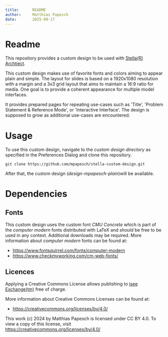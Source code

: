 ```yaml
---
title:      README
author:     Matthias Papesch
date:       2025-09-17
---
```


# Readme

This repository provides a custom design to be used with [Stella(R)
Archtiect](https://iseesystems.com/store/products/stella-architect.aspx).

This custom design makes use of favorite fonts and colors aiming to appear
plain and simple. The layout for slides is based on a 1920x1080 resolution with
a margin and a 3x3 grid layout that aims to maintain a 16:9 ratio for media.
One goal is to provide a coherent appearance for  multiple model interfaces.

It provides prepared pages for repeating use-cases such as 'Title', 'Problem
Statement & Reference Mode', or 'Interactive Interface'. The design is supposed
to grow as additional use-cases are encountered.


# Usage

To use this custom design, navigate to the _custom design directory_ as
specified in the Preferences Dialog and clone this repository.

```
git clone https://github.com/mpapesch/stella-custom-design.git
```

After that, the custom design (_design-mpapesch-plain_)will be available.

# Dependencies

## Fonts

This custom design uses the custom font _CMU Concrete_ which is part of the
_computer modern_ fonts distributed with LaTeX and _should_ be free to be used
in any context. Additional downloads may be required. More information about
_computer modern_ fonts can be found at:

- https://www.fontsquirrel.com/fonts/computer-modern
- https://www.checkmyworking.com/cm-web-fonts/



## Licences

Applying a Creative Commons License allows publishing to [isee
Exchange(tm)](https://exchange.iseesystems.com/) free of charge.

More information about Creative Commons Licenses can be found at:
- https://creativecommons.org/licenses/by/4.0/



This work (c) 2024 by Matthias Papesch is licensed under CC BY 4.0. To view a
copy of this license, visit https://creativecommons.org/licenses/by/4.0/


